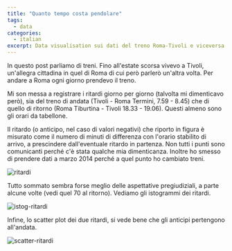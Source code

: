 ```yaml
---
title: "Quanto tempo costa pendolare"
tags:
  - data
categories:
  - italian
excerpt: Data visualisation sui dati del treno Roma-Tivoli e viceversa
---
```


In questo post parliamo di treni. Fino all'estate scorsa vivevo a Tivoli, un'allegra cittadina in quel di Roma di cui però parlerò un'altra volta. Per andare a Roma ogni giorno prendevo il treno.

Mi son messa a registrare i ritardi giorno per giorno (talvolta mi dimenticavo però), sia del treno di andata (Tivoli - Roma Termini, 7.59 - 8.45) che di quello di ritorno (Roma Tiburtina - Tivoli 18.33 - 19.06). Questi almeno sono gli orari da tabellone.

Il ritardo (o anticipo, nel caso di valori negativi) che riporto in figura è misurato come il numero di minuti di differenza con l'orario stabilito di arrivo, a prescindere dall'eventuale ritardo in partenza. Non tutti i punti sono comunicanti perché c'è stata qualche mia dimenticanza. Inoltre ho smesso di prendere dati a marzo 2014 perché a quel punto ho cambiato treni.

![ritardi](https://plot.ly/~MartinaPugliese/2/treno-tivoli-roma-e-viceversa-ritardi-in-t.png)

Tutto sommato sembra forse meglio delle aspettative pregiudiziali, a parte alcune volte (vedi quel 70 al ritorno). Vediamo gli istogrammi dei ritardi.

![istog-ritardi](https://plot.ly/~MartinaPugliese/3/istogrammi-dei-ritardi.png)

Infine, lo scatter plot dei due ritardi, si vede bene che gli anticipi pertengono all'andata.

![scatter-ritardi](https://plot.ly/~MartinaPugliese/4/scatter-plot-dei-ritardi.png)
